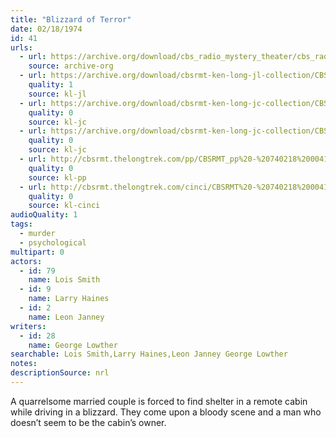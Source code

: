 ```yaml
---
title: "Blizzard of Terror"
date: 02/18/1974
id: 41
urls: 
  - url: https://archive.org/download/cbs_radio_mystery_theater/cbs_radio_mystery_theater-0001-0050.zip/cbs_radio_mystery_theater-0001-0050%2Fcbsrmt_0041_blizzard_of_terror.mp3
    source: archive-org
  - url: https://archive.org/download/cbsrmt-ken-long-jl-collection/CBSRMT - 740218 0041 Blizzard Of Terror_jl.mp3
    quality: 1
    source: kl-jl
  - url: https://archive.org/download/cbsrmt-ken-long-jc-collection/CBSRMT - 740218 0041 Blizzard Of Terror vbr bm2 -outro_jc.mp3
    quality: 0
    source: kl-jc
  - url: https://archive.org/download/cbsrmt-ken-long-jc-collection/CBSRMT - 740218 0041 Blizzard Of Terror vbr kb_jc.mp3
    quality: 0
    source: kl-jc
  - url: http://cbsrmt.thelongtrek.com/pp/CBSRMT_pp%20-%20740218%200041%20Blizzard%20of%20Terror.mp3
    quality: 0
    source: kl-pp
  - url: http://cbsrmt.thelongtrek.com/cinci/CBSRMT%20-%20740218%200041%20Blizzard%20of%20Terror_cinci.mp3
    quality: 0
    source: kl-cinci
audioQuality: 1
tags: 
  - murder
  - psychological
multipart: 0
actors:  
  - id: 79
    name: Lois Smith  
  - id: 9
    name: Larry Haines  
  - id: 2
    name: Leon Janney
writers:  
  - id: 28
    name: George Lowther
searchable: Lois Smith,Larry Haines,Leon Janney George Lowther
notes: 
descriptionSource: nrl
---
```

A quarrelsome married couple is forced to find shelter in a remote cabin while driving in a blizzard. They come upon a bloody scene and a man who doesn’t seem to be the cabin’s owner.